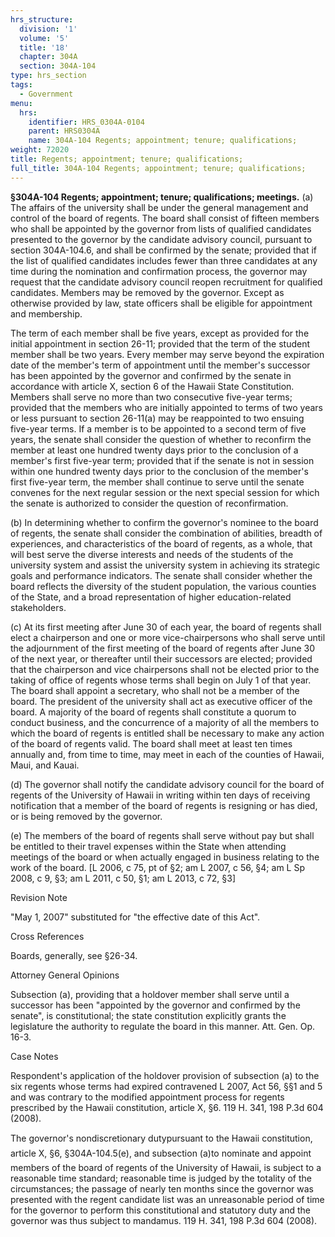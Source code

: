 ```yaml
---
hrs_structure:
  division: '1'
  volume: '5'
  title: '18'
  chapter: 304A
  section: 304A-104
type: hrs_section
tags:
  - Government
menu:
  hrs:
    identifier: HRS_0304A-0104
    parent: HRS0304A
    name: 304A-104 Regents; appointment; tenure; qualifications;
weight: 72020
title: Regents; appointment; tenure; qualifications;
full_title: 304A-104 Regents; appointment; tenure; qualifications;
---
```

**§304A-104 Regents; appointment; tenure; qualifications; meetings.** (a) The affairs of the university shall be under the general management and control of the board of regents. The board shall consist of fifteen members who shall be appointed by the governor from lists of qualified candidates presented to the governor by the candidate advisory council, pursuant to section 304A-104.6, and shall be confirmed by the senate; provided that if the list of qualified candidates includes fewer than three candidates at any time during the nomination and confirmation process, the governor may request that the candidate advisory council reopen recruitment for qualified candidates. Members may be removed by the governor. Except as otherwise provided by law, state officers shall be eligible for appointment and membership.

The term of each member shall be five years, except as provided for the initial appointment in section 26-11; provided that the term of the student member shall be two years. Every member may serve beyond the expiration date of the member's term of appointment until the member's successor has been appointed by the governor and confirmed by the senate in accordance with article X, section 6 of the Hawaii State Constitution. Members shall serve no more than two consecutive five-year terms; provided that the members who are initially appointed to terms of two years or less pursuant to section 26-11(a) may be reappointed to two ensuing five-year terms. If a member is to be appointed to a second term of five years, the senate shall consider the question of whether to reconfirm the member at least one hundred twenty days prior to the conclusion of a member's first five-year term; provided that if the senate is not in session within one hundred twenty days prior to the conclusion of the member's first five-year term, the member shall continue to serve until the senate convenes for the next regular session or the next special session for which the senate is authorized to consider the question of reconfirmation.

(b) In determining whether to confirm the governor's nominee to the board of regents, the senate shall consider the combination of abilities, breadth of experiences, and characteristics of the board of regents, as a whole, that will best serve the diverse interests and needs of the students of the university system and assist the university system in achieving its strategic goals and performance indicators. The senate shall consider whether the board reflects the diversity of the student population, the various counties of the State, and a broad representation of higher education-related stakeholders.

(c) At its first meeting after June 30 of each year, the board of regents shall elect a chairperson and one or more vice-chairpersons who shall serve until the adjournment of the first meeting of the board of regents after June 30 of the next year, or thereafter until their successors are elected; provided that the chairperson and vice chairpersons shall not be elected prior to the taking of office of regents whose terms shall begin on July 1 of that year. The board shall appoint a secretary, who shall not be a member of the board. The president of the university shall act as executive officer of the board. A majority of the board of regents shall constitute a quorum to conduct business, and the concurrence of a majority of all the members to which the board of regents is entitled shall be necessary to make any action of the board of regents valid. The board shall meet at least ten times annually and, from time to time, may meet in each of the counties of Hawaii, Maui, and Kauai.

(d) The governor shall notify the candidate advisory council for the board of regents of the University of Hawaii in writing within ten days of receiving notification that a member of the board of regents is resigning or has died, or is being removed by the governor.

(e) The members of the board of regents shall serve without pay but shall be entitled to their travel expenses within the State when attending meetings of the board or when actually engaged in business relating to the work of the board. [L 2006, c 75, pt of §2; am L 2007, c 56, §4; am L Sp 2008, c 9, §3; am L 2011, c 50, §1; am L 2013, c 72, §3]

Revision Note

"May 1, 2007" substituted for "the effective date of this Act".

Cross References

Boards, generally, see §26-34.

Attorney General Opinions

Subsection (a), providing that a holdover member shall serve until a successor has been "appointed by the governor and confirmed by the senate", is constitutional; the state constitution explicitly grants the legislature the authority to regulate the board in this manner. Att. Gen. Op. 16-3.

Case Notes

Respondent's application of the holdover provision of subsection (a) to the six regents whose terms had expired contravened L 2007, Act 56, §§1 and 5 and was contrary to the modified appointment process for regents prescribed by the Hawaii constitution, article X, §6\. 119 H. 341, 198 P.3d 604 (2008).

The governor's nondiscretionary dutypursuant to the Hawaii constitution, article X, §6, §304A-104.5(e), and subsection (a)to nominate and appoint members of the board of regents of the University of Hawaii, is subject to a reasonable time standard; reasonable time is judged by the totality of the circumstances; the passage of nearly ten months since the governor was presented with the regent candidate list was an unreasonable period of time for the governor to perform this constitutional and statutory duty and the governor was thus subject to mandamus. 119 H. 341, 198 P.3d 604 (2008).